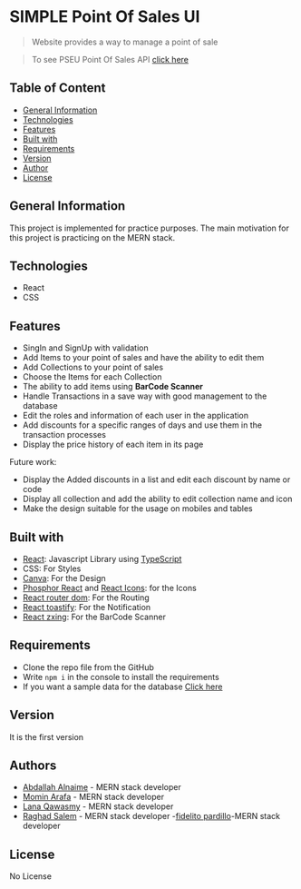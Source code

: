 # SIMPLE Point Of Sales UI

> Website provides a way to manage a point of sale

> To see PSEU Point Of Sales API [click here](https://github.com/Momen-G-Ar/pseu-point-of-sale-api)

## Table of Content

- [General Information](#general-information)
- [Technologies](#technologies)
- [Features](#features)
- [Built with](#built-with)
- [Requirements](#requirements)
- [Version](#version)
- [Author](#author)
- [License](#license)

## General Information

This project is implemented for practice purposes. The main motivation for this project is practicing on the MERN stack.

## Technologies

- React
- CSS

## Features

- SingIn and SignUp with validation
- Add Items to your point of sales and have the ability to edit them
- Add Collections to your point of sales
- Choose the Items for each Collection
- The ability to add items using **BarCode Scanner**
- Handle Transactions in a save way with good management to the database
- Edit the roles and information of each user in the application
- Add discounts for a specific ranges of days and use them in the transaction processes
- Display the price history of each item in its page

Future work:

- Display the Added discounts in a list and edit each discount by name or code
- Display all collection and add the ability to edit collection name and icon
- Make the design suitable for the usage on mobiles and tables

## Built with

- [React](https://react.dev/): Javascript Library using [TypeScript](https://www.typescriptlang.org/)
- CSS: For Styles
- [Canva](https://www.canva.com/): For the Design
- [Phosphor React](https://www.npmjs.com/package/phosphor-react) and [React Icons](https://react-icons.github.io/react-icons/): for the Icons
- [React router dom](https://www.npmjs.com/package/react-router-dom): For the Routing
- [React toastify](https://www.npmjs.com/package/react-toastify): For the Notification
- [React zxing](https://www.npmjs.com/package/react-zxing): For the BarCode Scanner

## Requirements

- Clone the repo file from the GitHub
- Write `npm i` in the console to install the requirements
- If you want a sample data for the database [Click here](https://github.com/lana-qawasmy/pseu-point-of-sale-dbFiles)

## Version

It is the first version

## Authors

- [Abdallah Alnaime](mailto:181004@ppu.edu.ps) - MERN stack developer
- [Momin Arafa](mailto:mominarafa@gmail.com) - MERN stack developer
- [Lana Qawasmy](mailto:lanaqawasmy7@gmail.com) - MERN stack developer
- [Raghad Salem](mailto:raghadnadersalem20022017@gmail.com) - MERN stack developer -[fidelito pardillo](mailto:fidem0411@gmail.com)-MERN stack developer

## License

No License
